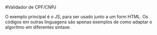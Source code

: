 #Validador de CPF/CNPJ

O exemplo principal é o JS, para ser usado junto a um form HTML. Os códigos em outras linguagens são apenas exemplos de como adaptar o algoritmo em diferentes sintaxe.
